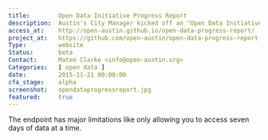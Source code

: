 ```yaml
---
title:        Open Data Initiative Progress Report
description:  Austin's City Manager kicked off an "Open Data Initiative 2.0" in April 2015, here are the results
access_at:    http://open-austin.github.io/open-data-progress-report/
project_at:   https://github.com/open-austin/open-data-progress-report
Type:         website
Status:       beta
Contact:      Mateo Clarke <info@open-austin.org>
Categories:   [ open data ]
date:         2015-11-21 00:00:00
cfa_stage:    alpha
screenshot:   opendataprogressreport.jpg
featured:     true
---
```


The endpoint has major limitations like only allowing you to access seven days of data at a time.
